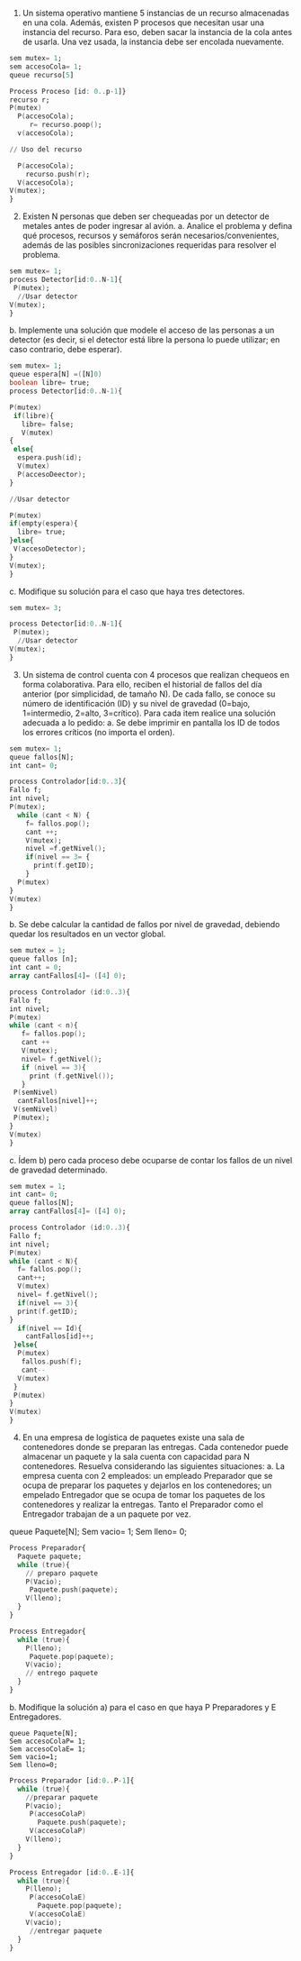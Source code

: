 1. Un sistema operativo mantiene 5 instancias de un recurso almacenadas en una cola.
Además, existen P procesos que necesitan usar una instancia del recurso. Para eso, deben
sacar la instancia de la cola antes de usarla. Una vez usada, la instancia debe ser encolada
nuevamente.
```ada
sem mutex= 1;
sem accesoCola= 1;
queue recurso[5]

Process Proceso [id: 0..p-1]}
recurso r;
P(mutex)
  P(accesoCola);
     r= recurso.poop();
  v(accesoCola);

// Uso del recurso

  P(accesoCola);
    recurso.push(r);
  V(accesoCola);
V(mutex);
}
```
2. Existen N personas que deben ser chequeadas por un detector de metales antes de poder
ingresar al avión.
a. Analice el problema y defina qué procesos, recursos y semáforos serán
necesarios/convenientes, además de las posibles sincronizaciones requeridas para
resolver el problema.
```ada
sem mutex= 1;
process Detector[id:0..N-1]{
 P(mutex);
  //Usar detector
V(mutex);
}
```
b. Implemente una solución que modele el acceso de las personas a un detector (es decir,
si el detector está libre la persona lo puede utilizar; en caso contrario, debe esperar).
```ada
sem mutex= 1;
queue espera[N] =([N]0)
boolean libre= true;
process Detector[id:0..N-1){

P(mutex)
 if(libre){
   libre= false;
   V(mutex)
{
 else{
  espera.push(id);
  V(mutex)
  P(accesoDeector);
}

//Usar detector

P(mutex)
if(empty(espera){
  libre= true;
}else{
 V(accesoDetector);
}
V(mutex); 
}
```

c. Modifique su solución para el caso que haya tres detectores.
```ada
sem mutex= 3;

process Detector[id:0..N-1]{
 P(mutex);
  //Usar detector
V(mutex);
}
```
3. Un sistema de control cuenta con 4 procesos que realizan chequeos en forma
colaborativa. Para ello, reciben el historial de fallos del día anterior (por simplicidad, de
tamaño N). De cada fallo, se conoce su número de identificación (ID) y su nivel de
gravedad (0=bajo, 1=intermedio, 2=alto, 3=crítico). Para cada item realice una solución
adecuada a lo pedido:
a. Se debe imprimir en pantalla los ID de todos los errores críticos (no importa el
orden).
```ada
sem mutex= 1;
queue fallos[N];
int cant= 0;

process Controlador[id:0..3]{
Fallo f;
int nivel;
P(mutex);
  while (cant < N) {
    f= fallos.pop();
    cant ++;
    V(mutex);
    nivel =f.getNivel();
    if(nivel == 3= {
      print(f.getID);
    }
  P(mutex)
}
V(mutex)
}
```
b. Se debe calcular la cantidad de fallos por nivel de gravedad, debiendo quedar los
resultados en un vector global.
```ada
sem mutex = 1;
queue fallos [n];
int cant = 0;
array cantFallos[4]= ([4] 0);

process Controlador (id:0..3){
Fallo f;
int nivel;
P(mutex)
while (cant < n){
   f= fallos.pop();
   cant ++
   V(mutex);
   nivel= f.getNivel();
   if (nivel == 3){
     print (f.getNivel());
   }
 P(semNivel)
  cantFallos[nivel]++;
 V(semNivel)
 P(mutex);
}
V(mutex)
}
```
c. Ídem b) pero cada proceso debe ocuparse de contar los fallos de un nivel de gravedad
determinado.
```ada
sem mutex = 1;
int cant= 0;
queue fallos[N];
array cantFallos[4]= ([4] 0);

process Controlador (id:0..3){
Fallo f;
int nivel;
P(mutex)
while (cant < N){
  f= fallos.pop();
  cant++;
  V(mutex)
  nivel= f.getNivel();
  if(nivel == 3){
  print(f.getID);
}
  if(nivel == Id){
    cantFallos[id]++;
 }else{
  P(mutex)
   fallos.push(f);
   cant--
  V(mutex)
 }
 P(mutex)
}
V(mutex)
}
```
4. En una empresa de logística de paquetes existe una sala de contenedores donde se
preparan las entregas. Cada contenedor puede almacenar un paquete y la sala cuenta con
capacidad para N contenedores. Resuelva considerando las siguientes situaciones:
a. La empresa cuenta con 2 empleados: un empleado Preparador que se ocupa de
preparar los paquetes y dejarlos en los contenedores; un empelado Entregador que
se ocupa de tomar los paquetes de los contenedores y realizar la entregas. Tanto el
Preparador como el Entregador trabajan de a un paquete por vez.

queue Paquete[N];
Sem vacio= 1;
Sem lleno= 0;

```ada
Process Preparador{
  Paquete paquete;
  while (true){
    // preparo paquete
    P(Vacio);
     Paquete.push(paquete);
    V(lleno);
  }
}
```
```ada
Process Entregador{
  while (true){
    P(lleno);
     Paquete.pop(paquete);
    V(vacio);
    // entrego paquete
  }
}
```
b. Modifique la solución a) para el caso en que haya P Preparadores y E Entregadores.
```
queue Paquete[N];
Sem accesoColaP= 1;
Sem accesoColaE= 1;
Sem vacio=1;
Sem lleno=0;
```
```ada
Process Preparador [id:0..P-1]{
  while (true){
    //preparar paquete
    P(vacio);
     P(accesoColaP)
       Paquete.push(paquete);
     V(accesoColaP)
    V(lleno);
  }
}
```
```ada
Process Entregador [id:0..E-1]{
  while (true){
    P(lleno);
     P(accesoColaE)
       Paquete.pop(paquete);
     V(accesoColaE)
    V(vacio);
     //entregar paquete
  }
}
```






